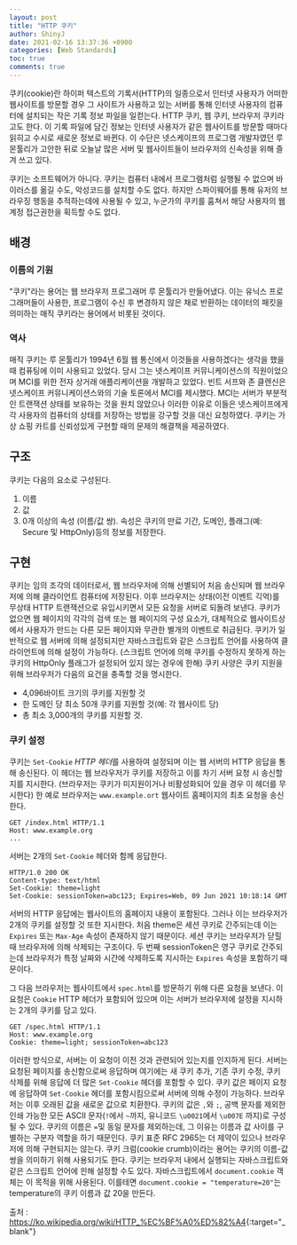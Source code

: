 ```yaml
---
layout: post
title: "HTTP 쿠키"
author: ShinyJ
date: 2021-02-16 13:37:36 +0900
categories: [Web Standards]
toc: true
comments: true
---
```


쿠키(cookie)란 하이퍼 텍스트의 기록서(HTTP)의 일종으로서 인터넷 사용자가 어떠한 웹사이트를 방문할 경우 그 사이트가 사용하고 있는 서버를 통해 인터넷 사용자의 컴퓨터에 설치되는 작은 기록 정보 파일을 일컫는다. HTTP 쿠키, 웹 쿠키, 브라우저 쿠키라고도 한다. 이 기록 파일에 담긴 정보는 인터넷 사용자가 같은 웹사이트를 방문할 때마다 읽히고 수시로 새로운 정보로 바뀐다. 이 수단은 넷스케이프의 프로그램 개발자였던 루 몬툴리가 고안한 뒤로 오늘날 많은 서버 및 웹사이트들이 브라우저의 신속성을 위해 즐겨 쓰고 있다.

쿠키는 소프트웨어가 아니다. 쿠키는 컴퓨터 내에서 프로그램처럼 실행될 수 없으며 바이러스를 옮길 수도, 악성코드를 설치할 수도 없다. 하지만 스파이웨어를 통해 유저의 브라우징 행동을 추적하는데에 사용될 수 있고, 누군가의 쿠키를 훔쳐서 해당 사용자의 웹 계정 접근권한을 획득할 수도 없다.

## 배경

### 이름의 기원

"쿠키"라는 용어는 웹 브라우저 프로그래머 루 몬툴리가 만들어냈다. 이는 유닉스 프로그래머들이 사용한, 프로그램이 수신 후 변경하지 않은 채로 반환하는 데이터의 패킷을 의미하는 매직 쿠키라는 용어에서 비롯된 것이다.

### 역사

매직 쿠키는 루 몬툴리가 1994년 6월 웹 통신에서 이것들을 사용하겠다는 생각을 했을 때 컴퓨팅에 이미 사용되고 있었다. 당시 그는 넷스케이프 커뮤니케이션스의 직원이었으며 MCI를 위한 전자 상거래 애플리케이션을 개발하고 있었다. 빈트 서프와 존 클렌신은 넷스케이프 커뮤니케이션스와의 기술 토론에서 MCI를 제시했다. MCI는 서버가 부분적인 트랜잭션 상태를 보유하는 것을 원치 않았으나 이러한 이유로 이들은 넷스케이프에게 각 사용자의 컴퓨터의 상태를 저장하는 방법을 강구할 것을 대신 요청하였다. 쿠키는 가상 쇼핑 카트를 신뢰성있게 구현할 때의 문제의 해결책을 제공하였다.

## 구조

쿠키는 다음의 요소로 구성된다.

1. 이름
2. 값
3. 0개 이상의 속성 (이름/값 쌍). 속성은 쿠키의 만료 기간, 도메인, 플래그(예: Secure 및 HttpOnly)등의 정보를 저장한다.

## 구현

쿠키는 임의 조각의 데이터로서, 웹 브라우저에 의해 선별되어 처음 송신되며 웹 브라우저에 의해 클라이언트 컴퓨터에 저장된다. 이후 브라우저는 상태(이전 이벤트 긱억)를 무상태 HTTP 트랜잭션으로 유입시키면서 모든 요청을 서버로 되돌려 보낸다. 쿠키가 없으면 웹 페이지의 각각의 검색 또는 웹 페이지의 구성 요소가, 대체적으로 웹사이트상에서 사용자가 만드는 다른 모든 페이지와 무관한 별개의 이벤트로 취급된다. 쿠키가 일반적으로 웹 서버에 의해 설정되지만 자바스크립트와 같은 스크립트 언어를 사용하여 클라이언트에 의해 설정이 가능하다. (스크립트 언어에 의해 쿠키를 수정하지 못하게 하는 쿠키의 HttpOnly 플래그가 설정되어 있지 않는 경우에 한해) 쿠키 사양은 쿠키 지원을 위해 브라우저가 다음의 요건을 충족할 것을 명시한다.

- 4,096바이트 크기의 쿠키를 지원할 것
- 한 도메인 당 최소 50개 쿠키를 지원할 것(예: 각 웹사이트 당)
- 총 최소 3,000개의 쿠키를 지원할 것.

### 쿠키 설정

쿠키는 `Set-Cookie` *HTTP 헤더*를 사용하여 설정되며 이는 웹 서버의 HTTP 응답을 통해 송신된다. 이 헤더는 웹 브라우저가 쿠키를 저장하고 이를 차기 서버 요청 시 송신할지를 지시한다. (브라우저는 쿠키가 미지원이거나 비활성화되어 있을 경우 이 헤더를 무시한다)
한 예로 브라우저는 `www.example.ort` 웹사이트 홈페이지의 최초 요청을 송신한다.

```
GET /index.html HTTP/1.1
Host: www.example.org
...
```

서버는 2개의 `Set-Cookie` 헤더와 함께 응답한다.

```
HTTP/1.0 200 OK
Content-type: text/html
Set-Cookie: theme=light
Set-Cookie: sessionToken=abc123; Expires=Web, 09 Jun 2021 10:18:14 GMT
```

서버의 HTTP 응답에는 웹사이트의 홈페이지 내용이 포함된다. 그러나 이는 브라우저가 2개의 쿠키를 설정할 것 또한 지시한다. 처음 theme은 세션 쿠키로 간주되는데 이는 `Expires` 또는 `Max-Age` 속성이 존재하지 않기 때문이다. 세션 쿠키는 브라우저가 닫힐 때 브라우저에 의해 삭제되는 구조이다. 두 번째 sessionToken은 영구 쿠키로 간주되는데 브라우저가 특정 날짜와 시간에 삭제하도록 지시하는 `Expires` 속성을 포함하기 때문이다.

그 다음 브라우저는 웹사이트에서 `spec.html`를 방문하기 위해 다른 요청을 보낸다. 이 요청은 `Cookie` HTTP 헤더가 포함되어 있으며 이는 서버가 브라우저에 설정을 지시하는 2개의 쿠키를 담고 있다.

```
GET /spec.html HTTP/1.1
Host: www.example.org
Cookie: theme=light; sessionToken=abc123
```

이러한 방식으로, 서버는 이 요청이 이전 것과 관련되어 있는지를 인지하게 된다. 서버는 요청된 페이지를 송신함으로써 응답하며 여기에는 새 쿠키 추가, 기존 쿠키 수정, 쿠키 삭제를 위해 응답에 더 많은 `Set-Cookie` 헤더를 포함할 수 있다. 쿠키 값은 페이지 요청에 응답하여 `Set-Cookie` 헤더를 포함시킴으로써 서버에 의해 수정이 가능하다. 브라우저는 이후 오래된 값을 새로운 값으로 치환한다.
쿠키의 값은 `,`와 `;`, 공백 문자를 제외한 인쇄 가능한 모든 ASCII 문자(`!`에서 `~`까지, 유니코드 `\u0021`에서 `\u007E` 까지)로 구성될 수 있다. 쿠키의 이름은 `=`및 동일 문자를 제외하는데, 그 이유는 이름과 값 사이를 구별하는 구분자 역할을 하기 때문인다. 쿠키 표준 RFC 2965는 더 제약이 있으나 브라우저에 의해 구현되지는 않는다.
쿠키 크럼(cookie crumb)이라는 용어는 쿠키의 이름-값 쌍을 의미하기 위해 사용되기도 한다.
쿠키는 브라우저 내에서 실행되는 자바스크립트와 같은 스크립트 언어에 읜해 설정할 수도 있다. 자바스크립트에서 `document.cookie` 객체는 이 목적을 위해 사용된다. 이를테면 `document.cookie = "temperature=20"`는 temperature의 쿠키 이름과 값 20을 만든다.

출처 : <https://ko.wikipedia.org/wiki/HTTP_%EC%BF%A0%ED%82%A4>{:target="_blank"}